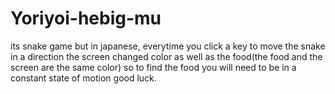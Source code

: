 ﻿# Yoriyoi-hebig-mu
its snake game but in japanese, everytime you click a key to move the snake in a direction the screen changed color as well as the food(the food and the screen are the same color) so to find the food you will need to be in a constant state of motion good luck.
